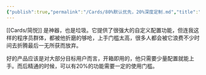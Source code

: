 ```yaml
---
{"publish":true,"permalink":"/Cards/80%默认优先，20%深度定制.md","title":"80%默认优先，20%深度定制","created":"2022-06-09","modified":"2023-03-14","cssclasses":""}
---
```



[[Cards/简悦]] 是神器，也是垃圾。它提供了很强大的自定义配置功能，但连我这样的程序员群体，都被他折磨的够呛，上手门槛太高，很多人都会被它浪费不少时间去折腾最后一无所获而放弃。

好的产品应该是对大部分目标用户而言，开箱即用的，他只需要少量配置就能上手。而后精通的时候，可以有20%的功能需要一定的使用门槛。